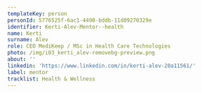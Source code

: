 ```yaml
---
templateKey: person
personId: 5776525f-6ac1-4490-bddb-11d09270329e
identifier: Kerti-Alev-Mentor--health
name: Kerti
surname: Alev
role: CEO MediKeep / MSc in Health Care Technologies
photo: /img/i03_kerti_alev-removebg-preview.png
about: ''
linkedin: 'https://www.linkedin.com/in/kerti-alev-20a11561/'
label: mentor
tracklist: Health & Wellness
---
```

